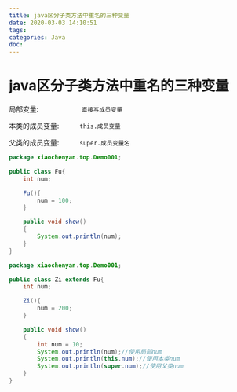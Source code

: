 ```yaml
---
title: java区分子类方法中重名的三种变量
date: 2020-03-03 14:10:51
tags:
categories: Java
doc:
---
```


# java区分子类方法中重名的三种变量

局部变量: &emsp;&emsp;&emsp;&emsp;&emsp;&emsp;`直接写成员变量`

本类的成员变量:&emsp;&emsp;&emsp;`this.成员变量`

父类的成员变量:&emsp;&emsp;&emsp;`super.成员变量名`



```java
package xiaochenyan.top.Demo001;

public class Fu{
    int num;

    Fu(){
        num = 100;
    }

    public void show()
    {
        System.out.println(num);
    }
}


```

```java
package xiaochenyan.top.Demo001;

public class Zi extends Fu{
    int num;

    Zi(){
        num = 200;
    }

    public void show()
    {
        int num = 10;
        System.out.println(num);//使用局部num
        System.out.println(this.num);//使用本类num
        System.out.println(super.num);//使用父类num
    }
}

```

